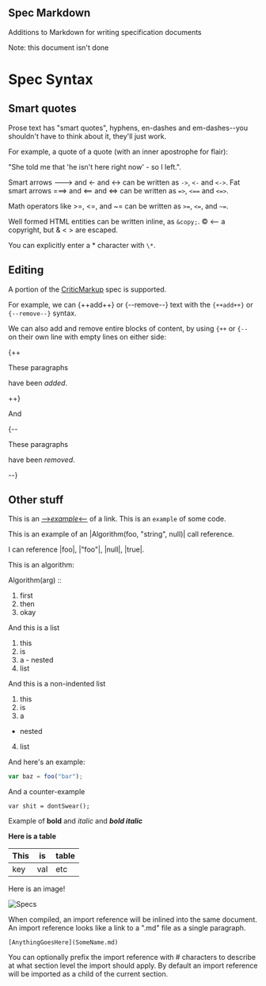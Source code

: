 Spec Markdown
-------------

Additions to Markdown for writing specification documents

Note: this document isn't done


# Spec Syntax #

## Smart quotes

Prose text has "smart quotes", hyphens, en-dashes and em-dashes--you shouldn't
have to think about it, they'll just work.

For example, a quote of a quote (with an inner apostrophe for flair):

"She told me that 'he isn't here right now' - so I left.".

Smart arrows ---> and <- and <-> can be written as `->`, `<-` and `<->`. Fat
smart arrows ===> and <== and <=> can be written as `=>`, `<==` and `<=>`.

Math operators like >=, <=, and ~= can be written as `>=`, `<=`, and `~=`.

Well formed HTML entities can be written inline, as `&copy;`. &copy; <-- a
copyright, but & < > are escaped.

You can explicitly enter a \* character with `\*`.


## Editing

A portion of the [CriticMarkup](http://criticmarkup.com/) spec is supported.

For example, we can {++add++} or {--remove--} text with the `{++add++}` or
`{--remove--}` syntax.

We can also add and remove entire blocks of content, by using `{++` or `{--`
on their own line with empty lines on either side:

{++

These paragraphs

have been *added*.

++}

And

{--

These paragraphs

have been *removed*.

--}


## Other stuff

This is an [-->*example*<--](https://www.facebook.com) of a link.
This is an `example` of some code.

This is an example of an |Algorithm(foo, "string", null)| call reference.


I can reference |foo|, |"foo"|, |null|, |true|.

This is an algorithm:

Algorithm(arg) ::
  1. first
  2. then
  3. okay

And this is a list

  1. this
  2. is
  3. a
    - nested
  4. list

And this is a non-indented list

1. this
2. is
3. a
  - nested
4. list


And here's an example:

```js
var baz = foo("bar");
```

And a counter-example

```!js
var shit = dontSwear();
```

Example of **bold** and *italic* and ***bold italic***

**Here is a table**

| This | is | table |
| ---- | -- | ----- |
| key  | val| etc   |

Here is an image!

![Specs](http://stmcoatech.com/Admin/Welding/d639c91b-f07b-4629-83fd-a00739c21b57.jpg)


When compiled, an import reference will be inlined into the same document. An
import reference looks like a link to a ".md" file as a single paragraph.

```
[AnythingGoesHere](SomeName.md)
```

You can optionally prefix the import reference with # characters to describe at
what section level the import should apply. By default an import reference will
be imported as a child of the current section.
